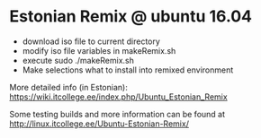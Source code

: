 
Estonian Remix @ ubuntu 16.04
=============================


- download iso file to current directory
- modify iso file variables in makeRemix.sh
- execute sudo ./makeRemix.sh
- Make selections what to install into remixed environment

More detailed info (in Estonian): https://wiki.itcollege.ee/index.php/Ubuntu_Estonian_Remix

Some testing builds and more information can be found at http://linux.itcollege.ee/Ubuntu-Estonian-Remix/
